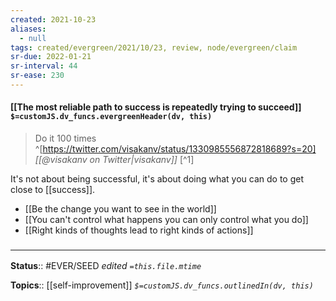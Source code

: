 ```yaml
---
created: 2021-10-23
aliases:
  - null
tags: created/evergreen/2021/10/23, review, node/evergreen/claim
sr-due: 2022-01-21
sr-interval: 44
sr-ease: 230
---
```

#### [[The most reliable path to success is repeatedly trying to succeed]] `$=customJS.dv_funcs.evergreenHeader(dv, this)`

> Do it 100 times 
^[https://twitter.com/visakanv/status/1330985556872818689?s=20]
> <cite>[[@visakanv on Twitter|visakanv]]</cite> [^1]

It's not about being successful, it's about doing what you can do to get close to [[success]].

- [[Be the change you want to see in the world]]
- [[You can't control what happens you can only control what you do]]
- [[Right kinds of thoughts lead to right kinds of actions]] 

### <hr class="footnote"/>

**Status**:: #EVER/SEED
*edited `=this.file.mtime`*

**Topics**:: [[self-improvement]]
*`$=customJS.dv_funcs.outlinedIn(dv, this)`*

